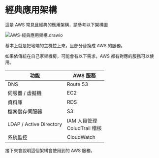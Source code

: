 # 







# 經典應用架構



這是 AWS 常見且經典的應用架構，請參考以下架構圖



![AWS-經典應用架構.drawio](.\img\AWS-經典應用架構.drawio.png)

基本上就是把地端的主機拉上來，且部分替換成 AWS 的服務。

如果依傳統在自己家架機房，可能會有以下需求，AWS 都有對應的服務可以使用。

| 功能                    | AWS 服務                                |
| ----------------------- | --------------------------------------- |
| DNS                     | Route 53                                |
| 伺服器 / 虛擬機         | EC2                                     |
| 資料庫                  | RDS                                     |
| 檔案儲存伺服器          | S3                                      |
| LDAP / Active Directory | IAM 人員管理<br />ColudTrail 稽核<br /> |
| 系統監控                | CloudWatch                              |



接下來會說明這個架構會使用到的 AWS 服務。


